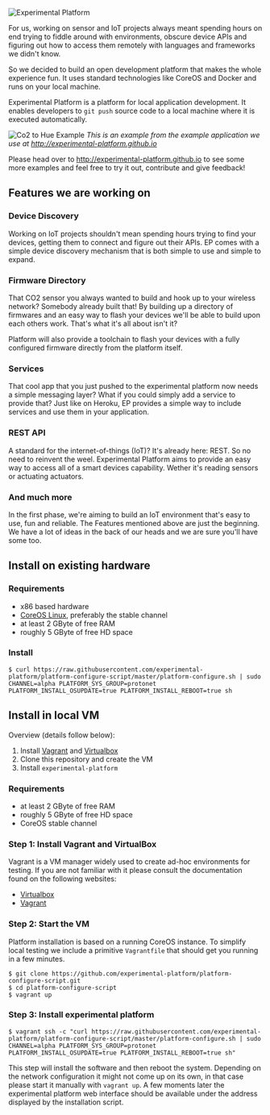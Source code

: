 ![Experimental Platform](http://experimental-platform.github.io/img/static-logo.png)

For us, working on sensor and IoT projects always meant spending hours on end trying to fiddle around with environments, obscure device APIs and figuring out how to access them remotely with languages and frameworks we didn't know.

So we decided to build an open development platform that makes the whole experience fun. It uses standard technologies like CoreOS and Docker and runs on your local machine.

Experimental Platform is a platform for local application development. It enables developers to `git push` source code to a local machine where it is executed automatically.

![Co2 to Hue Example](http://experimental-platform.github.io/img/co2demo.gif)
*This is an example from the example application we use at http://experimental-platform.github.io*

Please head over to http://experimental-platform.github.io to see some more examples and feel free to try it out, contribute and give feedback!

## Features we are working on

### Device Discovery

Working on IoT projects shouldn't mean spending hours trying to find your devices, getting them to connect and figure out their APIs. EP comes with a simple device discovery mechanism that is both simple to use and simple to expand.

### Firmware Directory

That CO2 sensor you always wanted to build and hook up to your wireless network? Somebody already built that! By building up a directory of firmwares and an easy way to flash your devices we'll be able to build upon each others work. That's what it's all about isn't it?

Platform will also provide a toolchain to flash your devices with a fully configured firmware directly from the platform itself.

### Services

That cool app that you just pushed to the experimental platform now needs a simple messaging layer? What if you could simply add a service to provide that? Just like on Heroku, EP provides a simple way to include services and use them in your application.

### REST API

A standard for the internet-of-things (IoT)? It's already here: REST. So no need to reinvent the weel. Experimental Platform aims to provide an easy way to access all of a smart devices capability. Wether it's reading sensors or actuating actuators.

### And much more

In the first phase, we're aiming to build an IoT environment that's easy to use, fun and reliable. The Features mentioned above are just the beginning. We have a lot of ideas in the back of our heads and we are sure you'll have some too.


## Install on existing hardware

### Requirements

* x86 based hardware
* [CoreOS Linux](https://coreos.com/os/docs/latest/installing-to-disk.html), preferably the stable channel
* at least 2 GByte of free RAM
* roughly 5 GByte of free HD space


### Install

    $ curl https://raw.githubusercontent.com/experimental-platform/platform-configure-script/master/platform-configure.sh | sudo CHANNEL=alpha PLATFORM_SYS_GROUP=protonet PLATFORM_INSTALL_OSUPDATE=true PLATFORM_INSTALL_REBOOT=true sh


## Install in local VM

Overview (details follow below):

1. Install [Vagrant](https://www.vagrantup.com/downloads.html) and [Virtualbox](https://www.virtualbox.org/wiki/Downloads)
2. Clone this repository and create the VM
3. Install `experimental-platform`

### Requirements

* at least 2 GByte of free RAM
* roughly 5 GByte of free HD space
* CoreOS stable channel


### Step 1: Install Vagrant and VirtualBox

Vagrant is a VM manager widely used to create ad-hoc environments for testing. If you are not familiar with it please consult the documentation found on the following websites:

* [Virtualbox](https://www.virtualbox.org)
* [Vagrant](https://www.vagrantup.com)


### Step 2: Start the VM

Platform installation is based on a running CoreOS instance. To simplify local testing we include a primitive `Vagrantfile` that should get you running in a few minutes.

    $ git clone https://github.com/experimental-platform/platform-configure-script.git
    $ cd platform-configure-script
    $ vagrant up

### Step 3: Install experimental platform

    $ vagrant ssh -c "curl https://raw.githubusercontent.com/experimental-platform/platform-configure-script/master/platform-configure.sh | sudo CHANNEL=alpha PLATFORM_SYS_GROUP=protonet PLATFORM_INSTALL_OSUPDATE=true PLATFORM_INSTALL_REBOOT=true sh"

This step will install the software and then reboot the system. Depending on the network configuration it might not come up on its own, in that case please start it manually with `vagrant up`. A few moments later the experimental platform web interface should be available under the address displayed by the installation script.

